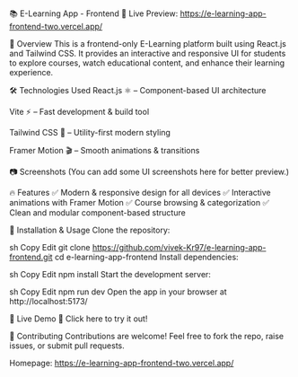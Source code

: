 📚 E-Learning App - Frontend
🚀 Live Preview: https://e-learning-app-frontend-two.vercel.app/

📌 Overview
This is a frontend-only E-Learning platform built using React.js and Tailwind CSS. It provides an interactive and responsive UI for students to explore courses, watch educational content, and enhance their learning experience.

🛠️ Technologies Used
React.js ⚛️ – Component-based UI architecture

Vite ⚡ – Fast development & build tool

Tailwind CSS 🎨 – Utility-first modern styling

Framer Motion 🎬 – Smooth animations & transitions

📷 Screenshots
(You can add some UI screenshots here for better preview.)

🔥 Features
✅ Modern & responsive design for all devices
✅ Interactive animations with Framer Motion
✅ Course browsing & categorization
✅ Clean and modular component-based structure

📂 Installation & Usage
Clone the repository:

sh
Copy
Edit
git clone https://github.com/vivek-Kr97/e-learning-app-frontend.git
cd e-learning-app-frontend
Install dependencies:

sh
Copy
Edit
npm install
Start the development server:

sh
Copy
Edit
npm run dev
Open the app in your browser at http://localhost:5173/

🚀 Live Demo
🔗 Click here to try it out!

🤝 Contributing
Contributions are welcome! Feel free to fork the repo, raise issues, or submit pull requests.

Homepage: https://e-learning-app-frontend-two.vercel.app/
